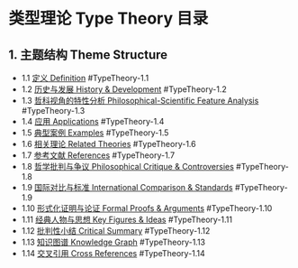 # 类型理论 Type Theory 目录

## 1. 主题结构 Theme Structure

- 1.1 [定义 Definition](./definition.md) #TypeTheory-1.1
- 1.2 [历史与发展 History & Development](./history.md) #TypeTheory-1.2
- 1.3 [哲科视角的特性分析 Philosophical-Scientific Feature Analysis](./feature_analysis.md) #TypeTheory-1.3
- 1.4 [应用 Applications](./applications.md) #TypeTheory-1.4
- 1.5 [典型案例 Examples](./examples.md) #TypeTheory-1.5
- 1.6 [相关理论 Related Theories](./related_theories.md) #TypeTheory-1.6
- 1.7 [参考文献 References](./references.md) #TypeTheory-1.7
- 1.8 [哲学批判与争议 Philosophical Critique & Controversies](./controversies.md) #TypeTheory-1.8
- 1.9 [国际对比与标准 International Comparison & Standards](./comparison.md) #TypeTheory-1.9
- 1.10 [形式化证明与论证 Formal Proofs & Arguments](./formal_proofs.md) #TypeTheory-1.10
- 1.11 [经典人物与思想 Key Figures & Ideas](./key_figures.md) #TypeTheory-1.11
- 1.12 [批判性小结 Critical Summary](./critical_summary.md) #TypeTheory-1.12
- 1.13 [知识图谱 Knowledge Graph](./knowledge_graph.mmd) #TypeTheory-1.13
- 1.14 [交叉引用 Cross References](./cross_references.md) #TypeTheory-1.14

